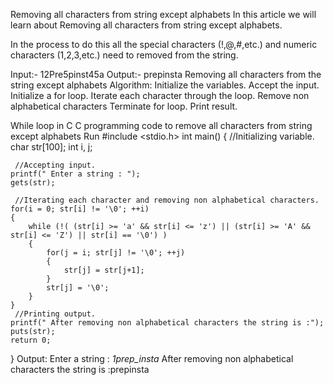 Removing all characters from string except alphabets
In this article we will learn about Removing all characters from string except alphabets.

In the process to do this all the special characters (!,@,#,etc.) and numeric characters (1,2,3,etc.) need to removed from the string. 

Input:- 12Pre5pinst45a
Output:- prepinsta
Removing all characters from the string except alphabets
Algorithm:
Initialize the variables.
Accept the input.
Initialize a for loop.
Iterate each character through the loop.
Remove non alphabetical characters
Terminate for loop.
Print result.
 
While loop in C
C programming code to remove all characters from string except alphabets
Run
#include <stdio.h>
int main()
{
    //Initializing variable.
    char str[100];
    int i, j;
    
     //Accepting input.
    printf(" Enter a string : ");
    gets(str);

     //Iterating each character and removing non alphabetical characters.
    for(i = 0; str[i] != '\0'; ++i)
    {
        while (!( (str[i] >= 'a' && str[i] <= 'z') || (str[i] >= 'A' && str[i] <= 'Z') || str[i] == '\0') )
        {
            for(j = i; str[j] != '\0'; ++j)
            {
                str[j] = str[j+1];
            }
            str[j] = '\0'; 
        }
    }
     //Printing output.
    printf(" After removing non alphabetical characters the string is :");
    puts(str);
    return 0;
}
Output:
Enter a string : *1prep_insta*
After removing non alphabetical characters the string is :prepinsta
